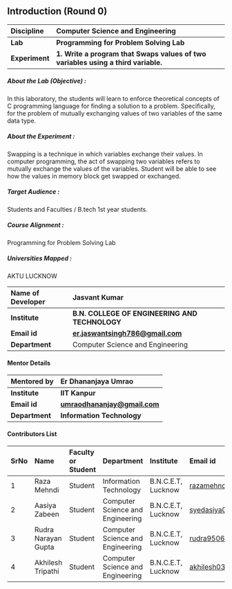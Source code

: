 ## Introduction (Round 0)

<b>Discipline | <b>Computer Science and Engineering
:--|:--|
<b> Lab | <b> Programming for Problem Solving Lab
<b> Experiment|     <b> 1. Write a program that Swaps values of two variables using a third variable.

<h5> About the Lab (Objective) : </h5>

In this laboratory, the students will learn to enforce theoretical concepts of C programming language for finding a solution to a problem. Specifically, for the problem of mutually exchanging values of two variables of the same data type. 

<h5> About the Experiment : </h5>

Swapping is a technique in which variables exchange their values. In computer programming, the act of swapping two variables refers to mutually exchange the values of the variables. Student will be able to see how the values in memory block get swapped or exchanged.

<h5> Target Audience : </h5>

 Students and Faculties / B.tech 1st year students.

<h5> Course Alignment : </h5>

Programming for Problem Solving Lab

<h5> Universities Mapped : </h5>

 AKTU LUCKNOW

<b>Name of Developer | <b>Jasvant Kumar
:--|:--|
<b> Institute | <b> B.N. COLLEGE OF ENGINEERING AND TECHNOLOGY
<b> Email id|     <b> er.jaswantsingh786@gmail.com
<b> Department | Computer Science and Engineering

#### Mentor Details

<b>Mentored by | <b> Er Dhananjaya Umrao
:--|:--|
<b> Institute | <b> IIT Kanpur
<b> Email id|     <b> umraodhananjay@gmail.com
<b> Department | <b> Information Technology

#### Contributors List

SrNo | Name | Faculty or Student | Department| Institute | Email id
:--|:--|:--|:--|:--|:--|
1 | Raza Mehndi | Student | Information Technology | B.N.C.E.T, Lucknow |razamehndi81@gmail.com
2 | Aasiya Zabeen | Student | Computer Science and Engineering | B.N.C.E.T, Lucknow |syedasiya000@gmail.com
3 | Rudra Narayan Gupta | Student | Computer Science and Engineering | B.N.C.E.T, Lucknow |rudra9506@gmail.com
4 | Akhilesh Tripathi | Student | Computer Science and Engineering | B.N.C.E.T, Lucknow |akhilesh03tripathi@gmail.com


<br>
